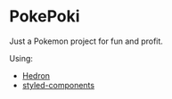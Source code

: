 # PokePoki

Just a Pokemon project for fun and profit.

Using:

* [Hedron](https://jsbros.github.io/hedron/)
* [styled-components](https://styled-components.com/)